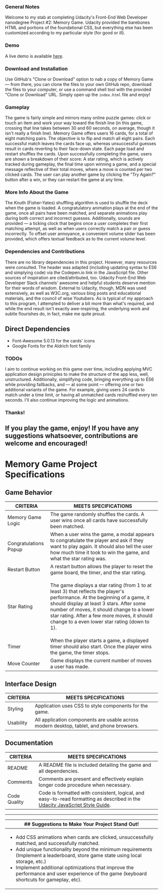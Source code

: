 ### General Notes

Welcome to my stab at completing Udacity's Front-End Web Developer nanodegree Project #2: Memory Game. Udacity provided the barebones HTML and portions of the foundational CSS, but everything else has been customized according to my particular style (for good or ill). 

### Demo

A live demo is available [here](http://www.jasonmwhite.com/memory-game/index.html).

### Download and Installation

Use GitHub's "Clone or Download" option to nab a copy of Memory Game — from there, you can clone the files to your own GitHub repo, download the files to your computer, or use a command shell tool with the provided "Clone or Download" URL. Simply open up the `index.html` file and enjoy!

### Gameplay

The game is fairly simple and mirrors many online puzzle games: click or touch an item and work your way toward the finish line (in this game, crossing that line takes between 30 and 60 seconds, on average, though it isn't really a finish line). Memory Game offers users 16 cards, for a total of eight matching pairs. The objective is to flip and match all eight pairs. Each successful match leaves the cards face up, whereas unsuccessful guesses result in cards reverting to their face-down state. Each page load and restart shuffles the cards. Upon successfully completing the game, users are shown a breakdown of their score: A star rating, which is actively tracked during gameplay, the final time upon winning a game, and a special message reflective of their total moves, where a move is counted per two clicked cards. The user can play another game by clicking the "Try Again?" button after a win, or they can restart the game at any time. 

### More Info About the Game

The Knuth (Fisher-Yates) shuffling algorithm is used to shuffle the deck when the game is loaded. A congratulatory animation plays at the end of the game, once all  pairs have been matched, and separate animations play during both correct and incorrect guesses. Additionally, sounds are provided — a ticking clock that begins once a user completes their first matching attempt, as well as when users correctly match a pair or guess incorrectly. To offset user annoyance, a convenient volume slider has been provided, which offers textual feedback as to the current volume level. 

### Dependencies and Contributions

There are no library dependencies in this project. However, many resources were consulted. The header was adapted (including updating syntax to ES6 and simplying code) via the Codepen.io link in the JavaScript file. Other sources of inspiration are cited/attributed, too. Udacity Front-End Web Developer Slack channels' awesome and helpful students deserve mention for their words of wisdom. External to Udacity, though, MDN was used extensively, as well as W3C.org, various blog posts and educational materials, and the council of wise Youtubers. As is typical of my approach to this program, I attempted to deliver a bit more than what's required, and while the end result isn't exactly awe-inspiring, the underlying work and subtle flourishes do, in fact, make me quite proud. 

## Direct Dependencies
- Font-Awesome 5.0.13 for the cards' icons
- Google Fonts for the Aldrich font family

### TODOs

I aim to continue working on this game over time, including applying MVC application design prinicples to make the structure of the app less, well, unstructured. Additionally, simplifying code, bringing everything up to ES6 while providing fallbacks, and — at some point — offering one or two additional variants of the game. For example, giving users 24 cards to match under a time limit, or having all unmatched cards reshuffled every ten seconds. I'll also continue improving the logic and animations. 

### Thanks!

If you play the game, enjoy! If you have any suggestions whatsoever, contributions are welcome and encouraged!
------------------------------------

# Memory Game Project Specifications

## Game Behavior

| CRITERIA | MEETS SPECIFICATIONS |
| -------- | -------------------- |
| Memory Game Logic | The game randomly shuffles the cards. A user wins once all cards have successfully been matched. |
| Congratulations Popup | When a user wins the game, a modal appears to congratulate the player and ask if they want to play again. It should also tell the user how much time it took to win the game, and what the star rating was. |
| Restart Button | A restart button allows the player to reset the game board, the timer, and the star rating. |
| Star Rating | <p>The game displays a star rating (from 1 to at least 3) that reflects the player's performance. At the beginning of a game, it should display at least 3 stars. After some number of moves, it should change to a lower star rating. After a few more moves, it should change to a even lower star rating (down to 1).</p><p>| The number of moves needed to change the rating is up to you, but it should happen at some point.</p> |
| Timer | When the player starts a game, a displayed timer should also start. Once the player wins the game, the timer stops. |
| Move Counter | Game displays the current number of moves a user has made. |

## Interface Design

| CRITERIA | MEETS SPECIFICATIONS |
| -------- | -------------------- |
| Styling | Application uses CSS to style components for the game. |
| Usability | All application components are usable across modern desktop, tablet, and phone browsers. |

## Documentation

| CRITERIA | MEETS SPECIFICATIONS |
| -------- | -------------------- |
| README | A README file is included detailing the game and all dependencies. |
| Comments | Comments are present and effectively explain longer code procedure when necessary. |
| Code Quality | Code is formatted with consistent, logical, and easy-to-read formatting as described in the [Udacity JavaScript Style Guide](http://udacity.github.io/frontend-nanodegree-styleguide/javascript.html). |

---

| ## Suggestions to Make Your Project Stand Out! |
| --- |
| <ul><li>Add CSS animations when cards are clicked, unsuccessfully matched, and successfully matched.</li><li>Add unique functionality beyond the minimum requirements (Implement a leaderboard, store game state using local storage, etc.)</li><li>Implement additional optimizations that improve the performance and user experience of the game (keyboard shortcuts for gameplay, etc).</li></ul> |

